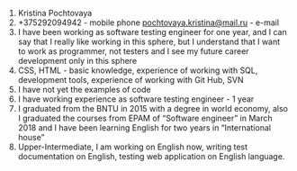 1. Kristina Pochtovaya
1. +375292094942 - mobile phone
pochtovaya.kristina@mail.ru - e-mail
1. I have been working as software testing engineer for one year, and I can say that I really like working in this sphere, but I understand that I want to work as programmer, not testers and I see my future career development only in this sphere 
1. CSS, HTML - basic knowledge, experience of working with SQL, development tools, experience of working with Git Hub, SVN
1. I have not yet the examples of code
1. I have working experience as software testing engineer - 1 year
1. I graduated from the BNTU in 2015 with a degree in world economy, also I graduated the courses from EPAM of “Software engineer” in March 2018 and I have been learning English for two years in “International house”
1. Upper-Intermediate, I am working on English now, writing test documentation on English, testing web application on English language.
